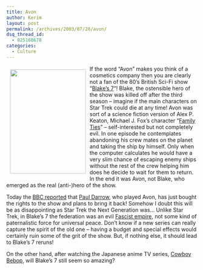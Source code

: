 ```yaml
---
title: Avon
author: Kerim
layout: post
permalink: /archives/2003/07/28/avon/
dsq_thread_id:
  - 825168678
categories:
  - Culture
---
```

<img src="http://test.oxus.net/images/logo-ship.jpg" height="274" width="200" align="left" border="0" hspace="10" vspace="10" />If the word &#8220;Avon&#8221; makes you think of a cosmetics company then you are clearly not a fan of the 80&#8217;s British Sci-Fi show &#8220;<a href="http://www.bbc.co.uk/cult/ilove/tv/blakes7/intro.shtml" onclick="_gaq.push(['_trackEvent', 'outbound-article', 'http://www.bbc.co.uk/cult/ilove/tv/blakes7/intro.shtml', 'Blake&#8217;s 7']);" >Blake&#8217;s 7</a>&#8220;! Blake, the ostensible hero of the show was killed off after the third season &#8211; imagine if the main characters on Star Trek could die at any time! Avon was sort of a science fiction version of Alex P. Keaton, Michael J. Fox&#8217;s character &#8220;<a href="http://www.sitcomsonline.com/familyties.html" onclick="_gaq.push(['_trackEvent', 'outbound-article', 'http://www.sitcomsonline.com/familyties.html', 'Family Ties']);" >Family Ties</a>&#8221; &#8211; self-interested but not completely evil. In one episode he contemplates abandoning his crew mates on the planet and taking the ship by himself. Only when the computer calculates he would have a very slim chance of escaping enemy ships without the rest of the crew helping him does he decide to wait for them to return. In the end it was Avon, not Blake, who emerged as the real (anti-)hero of the show.

Today the <a href="http://news.bbc.co.uk/2/hi/entertainment/3102295.stm" onclick="_gaq.push(['_trackEvent', 'outbound-article', 'http://news.bbc.co.uk/2/hi/entertainment/3102295.stm', 'BBC reported']);" >BBC reported</a> that <a href="http://www.avon-paul-darrow.co.uk/biography.htm" onclick="_gaq.push(['_trackEvent', 'outbound-article', 'http://www.avon-paul-darrow.co.uk/biography.htm', 'Paul Darrow']);" >Paul Darrow</a>, who played Avon, has just bought the rights to the show and plans to bring it back! Somehow I doubt this will be as disappointing as Star Trek the Next Generation was&#8230; Unlike Star Trek, in Blake&#8217;s 7 the federation was an evil <a href="http://test.oxus.net/archives/000026.html" onclick="_gaq.push(['_trackEvent', 'outbound-article', 'http://test.oxus.net/archives/000026.html', 'Fascist empire']);" >Fascist empire</a>, not some kind of paternalistic force for universal peace. Don&#8217;t know if a new series can really capture the spirit of the old one &#8211; having a budget and special effects would certainly ruin some of the grit of the show. But, if nothing else, it should lead to Blake&#8217;s 7 reruns!

On the other hand, after watching the Japanese anime TV series, <a href="http://www.futureblues.com/" onclick="_gaq.push(['_trackEvent', 'outbound-article', 'http://www.futureblues.com/', 'Cowboy Bebop']);" >Cowboy Bebop</a>, will Blake&#8217;s 7 still seem so amazing?

